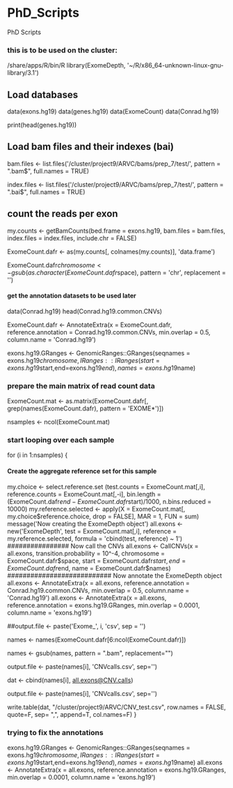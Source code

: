 # PhD_Scripts
PhD Scripts

### this is to be used on the cluster:
/share/apps/R/bin/R
library(ExomeDepth, '~/R/x86_64-unknown-linux-gnu-library/3.1')


## Load databases

data(exons.hg19)
data(genes.hg19)
data(ExomeCount)
data(Conrad.hg19)

print(head(genes.hg19))

## Load bam files and their indexes (bai)

bam.files <- list.files('/cluster/project9/ARVC/bams/prep_7/test/', pattern = ".bam$", full.names = TRUE)

index.files <- list.files('/cluster/project9/ARVC/bams/prep_7/test/', pattern = ".bai$", full.names = TRUE)


## count the reads per exon

my.counts <- getBamCounts(bed.frame = exons.hg19,
                          bam.files = bam.files,
                          index.files = index.files,
                          include.chr = FALSE)






ExomeCount.dafr <- as(my.counts[, colnames(my.counts)], 'data.frame')



ExomeCount.dafr$chromosome <- gsub(as.character(ExomeCount.dafr$space),
                                   pattern = 'chr',
                                   replacement = '')





#### get the annotation datasets to be used later
data(Conrad.hg19)
head(Conrad.hg19.common.CNVs)

ExomeCount.dafr <- AnnotateExtra(x = ExomeCount.dafr,
                           reference.annotation = Conrad.hg19.common.CNVs,
                           min.overlap = 0.5,
                           column.name = 'Conrad.hg19')

exons.hg19.GRanges <- GenomicRanges::GRanges(seqnames = exons.hg19$chromosome,
                                             IRanges::IRanges(start=exons.hg19$start,end=exons.hg19$end),
                                             names = exons.hg19$name)
                                             
                                             
                                                                                          

### prepare the main matrix of read count data

ExomeCount.mat <- as.matrix(ExomeCount.dafr[, grep(names(ExomeCount.dafr), pattern = 'EXOME*')])

nsamples <- ncol(ExomeCount.mat)



### start looping over each sample
for (i in 1:nsamples) {
  #### Create the aggregate reference set for this sample
  my.choice <- select.reference.set (test.counts = ExomeCount.mat[,i],
                                     reference.counts = ExomeCount.mat[,-i],
                                     bin.length = (ExomeCount.dafr$end - ExomeCount.dafr$start)/1000,
                                     n.bins.reduced = 10000)
  my.reference.selected <- apply(X = ExomeCount.mat[, my.choice$reference.choice, drop = FALSE],
                                 MAR = 1,
                                 FUN = sum)
  message('Now creating the ExomeDepth object')
  all.exons <- new('ExomeDepth',
                    test = ExomeCount.mat[,i],
                    reference = my.reference.selected,
                    formula = 'cbind(test, reference) ~ 1')
  ################ Now call the CNVs
  all.exons <- CallCNVs(x = all.exons,
                        transition.probability = 10^-4,
                        chromosome = ExomeCount.dafr$space,
                        start = ExomeCount.dafr$start,
                        end = ExomeCount.dafr$end,
                        name = ExomeCount.dafr$names)
  ########################### Now annotate the ExomeDepth object
  all.exons <- AnnotateExtra(x = all.exons,
                             reference.annotation = Conrad.hg19.common.CNVs,
                             min.overlap = 0.5,
                             column.name = 'Conrad.hg19')
  all.exons <- AnnotateExtra(x = all.exons,
                             reference.annotation = exons.hg19.GRanges,
                             min.overlap = 0.0001,
                             column.name = 'exons.hg19')
  
  
  ##output.file <- paste('Exome_', i, 'csv', sep = '')
  
  names <- names(ExomeCount.dafr[6:ncol(ExomeCount.dafr)])
  
  names <- gsub(names, pattern = ".bam", replacement="")
  
  output.file <- paste(names[i], 'CNVcalls.csv', sep='')
  
  dat <- cbind(names[i], all.exons@CNV.calls)
  
  output.file <- paste(names[i], 'CNVcalls.csv', sep='')
  
  write.table(dat, "/cluster/project9/ARVC/CNV_test.csv", row.names = FALSE, quote=F, sep= ",", append=T, col.names=F)
}


### trying to fix the annotations

exons.hg19.GRanges <- GenomicRanges::GRanges(seqnames = exons.hg19$chromosome,
                                             IRanges::IRanges(start=exons.hg19$start,end=exons.hg19$end),
                                             names = exons.hg19$name)
all.exons <- AnnotateExtra(x = all.exons,
                           reference.annotation = exons.hg19.GRanges,
                           min.overlap = 0.0001,
                           column.name = 'exons.hg19')
